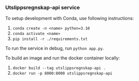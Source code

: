 ### Utslippsregnskap-api service

To setup development with Conda, use following instructions:

1. `conda create -n <name> python=3.10`
2. `conda activate <name>`
3. `pip install -r ./requirements.txt`

To run the service in debug, run `python app.py`.

To build an image and run the docker container locally:

1. `docker build --tag utslippsregnskap-api .`
2. `docker run -p 8000:8000 utslippsregnskap-api`
